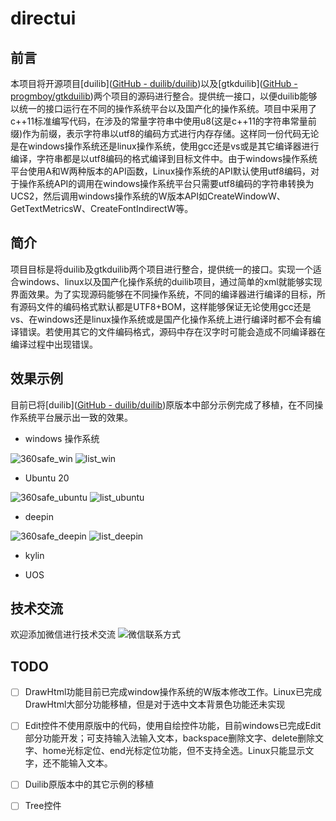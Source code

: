 # directui

## 前言

本项目将开源项目[duilib]([GitHub - duilib/duilib](https://github.com/duilib/duilib))以及[gtkduilib]([GitHub - progmboy/gtkduilib](https://github.com/progmboy/gtkduilib))两个项目的源码进行整合。提供统一接口，以便duilib能够以统一的接口运行在不同的操作系统平台以及国产化的操作系统。项目中采用了c++11标准编写代码，在涉及的常量字符串中使用u8(这是c++11的字符串常量前缀)作为前缀，表示字符串以utf8的编码方式进行内存存储。这样同一份代码无论是在windows操作系统还是linux操作系统，使用gcc还是vs或是其它编译器进行编译，字符串都是以utf8编码的格式编译到目标文件中。由于windows操作系统平台使用A和W两种版本的API函数，Linux操作系统的API默认使用utf8编码，对于操作系统API的调用在windows操作系统平台只需要utf8编码的字符串转换为UCS2，然后调用windows操作系统的W版本API如CreateWindowW、GetTextMetricsW、CreateFontIndirectW等。
## 简介
项目目标是将duilib及gtkduilib两个项目进行整合，提供统一的接口。实现一个适合windows、linux以及国产化操作系统的duilib项目，通过简单的xml就能够实现界面效果。为了实现源码能够在不同操作系统，不同的编译器进行编译的目标，所有源码文件的编码格式默认都是UTF8+BOM，这样能够保证无论使用gcc还是vs、在windows还是linux操作系统或是国产化操作系统上进行编译时都不会有编译错误。若使用其它的文件编码格式，源码中存在汉字时可能会造成不同编译器在编译过程中出现错误。

## 效果示例

目前已将[duilib]([GitHub - duilib/duilib](https://github.com/duilib/duilib))原版本中部分示例完成了移植，在不同操作系统平台展示出一致的效果。

* windows 操作系统
  
![360safe_win](https://github.com/mxway/directui/blob/main/images/win_360safe.png)
![list_win](https://github.com/mxway/directui/blob/main/images/win_list.png)

* Ubuntu 20

![360safe_ubuntu](https://github.com/mxway/directui/blob/main/images/ubuntu_360safe.png)
![list_ubuntu](https://github.com/mxway/directui/blob/main/images/ubuntu_list.png)

* deepin

![360safe_deepin](https://github.com/mxway/directui/blob/main/images/deepin_360safe.png)
![list_deepin](https://github.com/mxway/directui/blob/main/images/deepin_list.png)

* kylin

* UOS

## 技术交流
欢迎添加微信进行技术交流
![微信联系方式](https://github.com/mxway/directui/blob/main/images/%E5%BE%AE%E4%BF%A1%E8%81%94%E7%B3%BB%E6%96%B9%E5%BC%8F.jpg)

## TODO

- [ ] DrawHtml功能目前已完成window操作系统的W版本修改工作。Linux已完成DrawHtml大部分功能移植，但是对于选中文本背景色功能还未实现

- [ ] Edit控件不使用原版中的代码，使用自绘控件功能，目前windows已完成Edit部分功能开发；可支持输入法输入文本，backspace删除文字、delete删除文字、home光标定位、end光标定位功能，但不支持全选。Linux只能显示文字，还不能输入文本。

- [ ] Duilib原版本中的其它示例的移植

- [ ] Tree控件
